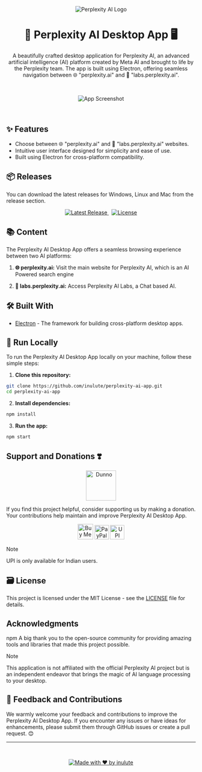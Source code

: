 <p align="center">
  <img src="./assets/icons/png/perplexitybg.svg" alt="Perplexity AI Logo">
</p>

<h1 align="center">🚀 Perplexity AI Desktop App 🖥️</h1>

<p align="center">
  A beautifully crafted desktop application for Perplexity AI, an advanced artificial intelligence (AI) platform created by Meta AI and brought to life by the Perplexity team. The app is built using Electron, offering seamless navigation between 🌐 "perplexity.ai" and 🧪 "labs.perplexity.ai".
</p>
&nbsp;
<p align="center">
  <img src="./assets/screenshot/screenshot.png" alt="App Screenshot">
</p>
&nbsp;
<h2>✨ Features</h2>

- Choose between 🌐 "perplexity.ai" and 🧪 "labs.perplexity.ai" websites.
- Intuitive user interface designed for simplicity and ease of use.
- Built using Electron for cross-platform compatibility.

<h2>📦 Releases</h2>

You can download the latest releases for Windows, Linux and Mac from the release section.

<p align="center">
  <p align="center">
  <a href="https://www.pling.com/p/2107698/">
    <img src="https://img.shields.io/badge/Download-Latest-blue?style=for-the-badge" alt="Latest Release">
  </a> &nbsp;
  <a href="https://github.com/inulute/perplexity-ai-app/blob/master/LICENSE">
    <img src="https://img.shields.io/github/license/inulute/perplexity-ai-app?style=for-the-badge" alt="License">
  </a>
</p>
  </a>
</p>
</p>
<h2>📚 Content</h2>

The Perplexity AI Desktop App offers a seamless browsing experience between two AI platforms:

1. **🌐 perplexity.ai:** Visit the main website for Perplexity AI, which is an AI Powered search engine

2. **🧪 labs.perplexity.ai:** Access Perplexity AI Labs, a Chat based AI.

<h2>🛠️ Built With</h2>

- [Electron](https://www.electronjs.org/) - The framework for building cross-platform desktop apps.

<h2>🚀 Run Locally</h2>

To run the Perplexity AI Desktop App locally on your machine, follow these simple steps:

1. **Clone this repository:**

```bash
git clone https://github.com/inulute/perplexity-ai-app.git
cd perplexity-ai-app
```

2. **Install dependencies:**

```bash
npm install
```

3. **Run the app:**

```bash
npm start
```

## Support and Donations ❣️

<div align=center>
<img src="./assets/payment/dunno2.svg" alt="Dunno" width="80"/> 

</div>

If you find this project helpful, consider supporting us by making a donation. Your contributions help maintain and improve Perplexity AI Desktop App.

<div align="center">
    <a href="https://ko-fi.com/inulute">
        <img height='41' src='https://az743702.vo.msecnd.net/cdn/kofi3.png?v=0' alt='Buy Me a Coffee at ko-fi.com'></a>
  <a href="https://paypal.me/inulute"><img src="./assets/payment/paypal.svg" alt="PayPal" height="38" width="auto"></a>
  <a href="https://upi-inulute.vercel.app/">
      <img src="./assets/payment/upi.svg" alt="UPI Pay" height="38" width="auto">
  </a> <br>
</div>

> [!NOTE]  
> UPI is only available for Indian users.

<h2>🗃️ License</h2>

This project is licensed under the MIT License - see the [LICENSE](LICENSE) file for details.

<h2> Acknowledgments</h2>
npm 
A big thank you to the open-source community for providing amazing tools and libraries that made this project possible.

> [!NOTE]
>This application is not affiliated with the official Perplexity AI project but is an independent endeavor that brings the magic of AI language processing to your desktop.

<h2>📢 Feedback and Contributions</h2>

We warmly welcome your feedback and contributions to improve the Perplexity AI Desktop App. If you encounter any issues or have ideas for enhancements, please submit them through GitHub issues or create a pull request. 😊

---

&nbsp;
<div align="center">

  [![Made with ❤️ by inulute](https://img.shields.io/badge/Made%20with-%E2%9D%A4%EF%B8%8F%20by%20inulute-black?style=flat-square)](https://inulute.github.io/linkme/)

</div>